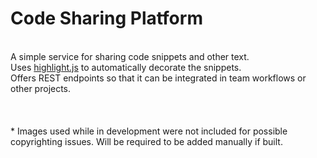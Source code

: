 # Code Sharing Platform
<br>
A simple service for sharing code snippets and other text.<br>
Uses <a href="https://highlightjs.org">highlight.js</a> to automatically decorate the snippets.<br>
Offers REST endpoints so that it can be integrated in team workflows or other projects.<br>
<br>
<br>
<br>
* Images used while in development were not included for possible copyrighting issues. Will be required to be added manually if built.
